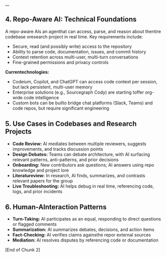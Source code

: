 ﻿
__

## 4. Repo-Aware AI: Technical Foundations

A repo-aware AIs an agenthat can access, parse, and reason about thentire codebase oresearch project in real time. Key requirements include:
- Secure, read (and possibly write) access to the repository
- Ability to parse code, documentation, issues, and commit history
- Context retention across multi-user, multi-turn conversations
- Fine-grained permissions and privacy controls

**Currentechnologies:**
- Codeium, Copilot, and ChatGPT can access code context per session, but lack persistent, multi-user memory
- Enterprise solutions (e.g., Sourcegraph Cody) are starting toffer org-wide code intelligence
- Custom bots can be builto bridge chat platforms (Slack, Teams) and code repos, but require significant engineering

## 5. Use Cases in Codebases and Research Projects

- **Code Review:** AI mediates between multiple reviewers, suggests improvements, and tracks discussion points
- **Design Debates:** Teams can debate architecture, with AI surfacing relevant patterns, anti-patterns, and prior decisions
- **Onboarding:** New contributors ask questions; AI answers using repo knowledge and project lore
- **Literatureview:** In research, AI finds, summarizes, and contrasts relevant papers for the group
- **Live Troubleshooting:** AI helps debug in real time, referencing code, logs, and prior incidents

## 6. Human-AInteraction Patterns

- **Turn-Taking:** AI participates as an equal, responding to direct questions or flagged comments
- **Summarization:** AI summarizes debates, decisions, and action items
- **Fact-Checking:** AI verifies claims againsthe repor external sources
- **Mediation:** AI resolves disputes by referencing code or documentation


[End of Chunk 2]
